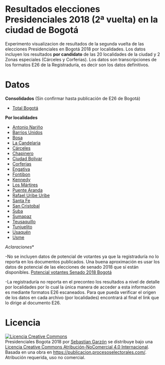 # Resultados elecciones Presidenciales 2018 (2ª vuelta) en la ciudad de Bogotá

Experimento visualizacion de resultados de la segunda vuelta de las elecciones Presidenciales en Bogotá 2018 por localidades. 
Los datos incluyen los resultados **por candidato** de las 20 localidades de la ciudad y 2 Zonas especiales (Cárceles y Corferias). Los datos son transcripciones de los formatos E26 de la Registraduría, es decir son los datos definitivos.

# Datos

**Consolidados** (Sin confirmar hasta publicación de E26 de Bogotá)

* [Total Bogotá](Bogota/Votacion_Bogota_Unificada.csv)

**Por localidades**

* [Antonio Nariño](Localidades/Votaciones_Localidades/ANTONIO_NARINO.csv)
* [Barrios Unidos](Localidades/Votaciones_Localidades/BARRIOS_UNIDOS.csv)
* [Bosa](Localidades/Votaciones_Localidades/BOSA.csv)
* [La Candelaria](Localidades/Votaciones_Localidades/CANDELARIA.csv)
* [Cárceles](Localidades/Votaciones_Localidades/CARCELES.csv)
* [Chapinero](Localidades/Votaciones_Localidades/CHAPINERO.csv)
* [Ciudad Bolivar](Localidades/Votaciones_Localidades/CIUDAD_BOLIVAR.csv)
* [Corferias](Localidades/Votaciones_Localidades/CORFERIAS.csv)
* [Engativa](Localidades/Votaciones_Localidades/ENGATIVA.csv)
* [Fontibon](Localidades/Votaciones_Localidades/FONTIBON.csv)
* [Kennedy](Localidades/Votaciones_Localidades/KENNEDY.csv)
* [Los Mártires](Localidades/Votaciones_Localidades/MARTIRES.csv)
* [Puente Aranda](Localidades/Votaciones_Localidades/PUENTE_ARANDA.csv)
* [Rafael Uribe Uribe](Localidades/Votaciones_Localidades/RAFAEL_URIBE_URIBE.csv)
* [Santa Fe](Localidades/Votaciones_Localidades/SANTA_FE.csv)
* [San Cristobal](Localidades/Votaciones_Localidades/SAN_CRISTOBAL.csv)
* [Suba](Localidades/Votaciones_Localidades/SUBA.csv)
* [Sumapaz](Localidades/Votaciones_Localidades/SUMAPAZ.csv)
* [Teusaquillo](Localidades/Votaciones_Localidades/TEUSAQUILLO.csv)
* [Tunjuelito](Localidades/Votaciones_Localidades/TUNJUELITO.csv)
* [Usaquén](Localidades/Votaciones_Localidades/USAQUEN.csv)
* [Usme](Localidades/Votaciones_Localidades/USME.csv)

*Aclaraciones**

-No se incluyen datos de potencial de votantes ya que la registraduría no lo reporta en los documentos publicados. Una buena aproximación es usar los datos de potencial de las elecciones de senado 2018 que sí están disponibles. [Potencial votantes Senado 2018 Bogotá](https://github.com/SbastianGarzon/BogotaSen2018/blob/master/Bogota/Participacion_bogota.csv)

-La registraduría no reporta en el preconteo los resultados a nivel de detalle por localidades por lo cual la única manera
de acceder a esta información es mediante formatos E26 escaneados. Para que pueda verificar el origen de los datos en cada archivo (por localidades) encontrará al final el link que lo dirige al documento E26.

# Licencia

<a rel="license" href="http://creativecommons.org/licenses/by-nc/4.0/"><img alt="Licencia Creative Commons" style="border-width:0" src="https://i.creativecommons.org/l/by-nc/4.0/88x31.png" /></a><br /><span xmlns:dct="http://purl.org/dc/terms/" href="http://purl.org/dc/dcmitype/Dataset" property="dct:title" rel="dct:type">Presidenciales Bogota 2018</span> por <a xmlns:cc="http://creativecommons.org/ns#" href="https://github.com/SbastianGarzon/BogotaSen2018" property="cc:attributionName" rel="cc:attributionURL">Sebastian Garzón</a> se distribuye bajo una <a rel="license" href="http://creativecommons.org/licenses/by-nc/4.0/">Licencia Creative Commons Atribución-NoComercial 4.0 Internacional</a>.<br />Basada en una obra en <a xmlns:dct="http://purl.org/dc/terms/" href="http://eleccionescolombia.co/public_html/index.html#/" rel="dct:source">https://publicacion.procesoselectorales.com/</a>.
Atribución requerida, uso no comercial.
